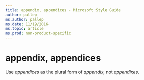 ```yaml
---
title: appendix, appendices - Microsoft Style Guide
author: pallep
ms.author: pallep
ms.date: 11/19/2016
ms.topic: article
ms.prod: non-product-specific
---
```


# appendix, appendices

Use *appendices* as the plural form of *appendix,* not *appendixes*.
